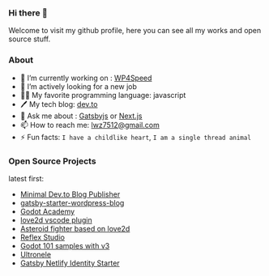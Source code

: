 ### Hi there 👋

Welcome to visit my github profile, here you can see all my works and open source stuff.

### About

- 🔭 I’m currently working on : [WP4Speed](https://www.wp4speed.com)
- 👯 I’m actively looking for a new job
- 👨‍💻 My favorite programming language: javascript
- 🖊️ My tech blog: [dev.to](https://dev.to/lwz7512)
- 💬 Ask me about : [Gatsbyjs](https://www.gatsbyjs.com/) or [Next.js](https://nextjs.org/)
- 📫 How to reach me: lwz7512@gmail.com
- ⚡ Fun facts: `I have a childlike heart`, `I am a single thread animal`

### Open Source Projects

latest first:

- [Minimal Dev.to Blog Publisher](https://github.com/lwz7512/dev_to_blog)
- [gatsby-starter-wordpress-blog](https://github.com/lwz7512/gatsby-starter-wordpress-blog)
- [Godot Academy](https://github.com/lwz7512/godot-academy)
- [love2d vscode plugin](https://github.com/lwz7512/love2d-made-easy)
- [Asteroid fighter based on love2d](https://github.com/lwz7512/love2d-asteroid-fighter)
- [Reflex Studio](https://github.com/lwz7512/reflex-studio)
- [Godot 101 samples with v3](https://github.com/lwz7512/godot-101-rcl)
- [Ultronele](https://github.com/lwz7512/ultronele)
- [Gatsby Netlify Identity Starter](https://github.com/lwz7512/gatsby-netlify-identity-starter)
